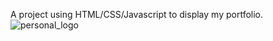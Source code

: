 A project using HTML/CSS/Javascript to display my portfolio.
![personal_logo](https://github.com/blagodimitrov/blagodimitrov.github.io/assets/47771629/438f72b7-09e9-4fae-bac1-fdedbf0a0982)
